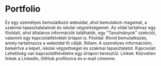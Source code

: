 # Portfolio
Ez egy személyes bemutatkozó weboldal, ahol bemutatom magamat, a szakmai tapasztalataimat és iskolai végzettségemet. Az oldal tartalmaz egy főoldalt, ahol általános információk találhatók, egy "Tanulmányok" szekciót, valamint egy kapcsolatfelvételi űrlapot is.
Főoldal: Rövid bemutatkozás, amely tartalmazza a weboldal fő célját.
Rólam: A személyes információim, beleértve a képet, iskolai végzettséget és szakmai tapasztalatot.
Kapcsolat: Lehetőség van kapcsolatfelvételre egy űrlapon keresztül.
Linkek: Közvetlen linkek a LinkedIn, GitHub profilomra és e-mail címemre.
